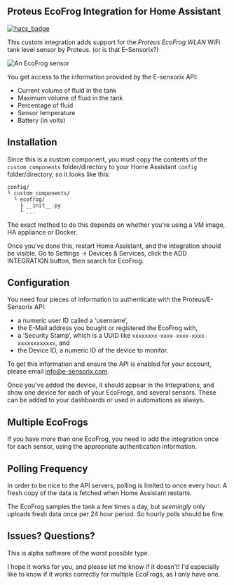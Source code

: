 ## Proteus EcoFrog Integration for Home Assistant

[![hacs_badge](https://img.shields.io/badge/HACS-Custom-41BDF5.svg?style=for-the-badge)](https://github.com/hacs/integration)

This custom integration adds support for the _Proteus EcoFrog WLAN_ WiFi
tank level sensor by Proteus. (or is that E-Sensorix?)

![An EcoFrog sensor](https://d2j6dbq0eux0bg.cloudfront.net/images/34815086/1692822375.jpg)

You get access to the information provided by the E-sensorix API:

* Current volume of fluid in the tank
* Maximum volume of fluid in the tank
* Percentage of fluid
* Sensor temperature
* Battery (in volts)

## Installation

Since this is a custom component, you must copy the contents of the
`custom_components` folder/directory to your Home Assistant `config`
folder/directory, so it looks like this:

```
config/
└ custom_components/
  └ ecofrog/ 
    ├ __init__.py
    └ ...
```

The exact method to do this depends on whether you're using a VM
image, HA appliance or Docker.

Once you've done this, restart Home Assistant, and the integration
should be visible. Go to Settings → Devices & Services, click the ADD
INTEGRATION button, then search for EcoFrog.

## Configuration

You need four pieces of information to authenticate with the
Proteus/E-Sensorix API:

* a numeric user ID called a ‘username’,
* the E-Mail address you bought or registered the EcoFrog with,
* a ‘Security Stamp’, which is a UUID like `xxxxxxxx-xxxx-xxxx-xxxx-xxxxxxxxxxxx`, and
* the Device ID, a numeric ID of the device to monitor.

To get this information and ensure the API is enabled for your
account, please email info@e-sensorix.com.

Once you've added the device, it should appear in the Integrations,
and show one device for each of your EcoFrogs, and several
sensors. These can be added to your dashboards or used in automations
as always.

## Multiple EcoFrogs

If you have more than one EcoFrog, you need to add the integration
once for each sensor, using the appropriate authentication
information.

## Polling Frequency

In order to be nice to the API servers, polling is limited to once
every hour. A fresh copy of the data is fetched when Home Assistant
restarts.

The EcoFrog samples the tank a few times a day, but _seemingly_ only
uploads fresh data once per 24 hour period. So hourly polls should be
fine.

## Issues? Questions?

This is alpha software of the worst possible type.

I hope it works for you, and please let me know if it doesn't! I'd
especially like to know if it works correctly for multiple EcoFrogs,
as I only have one.

